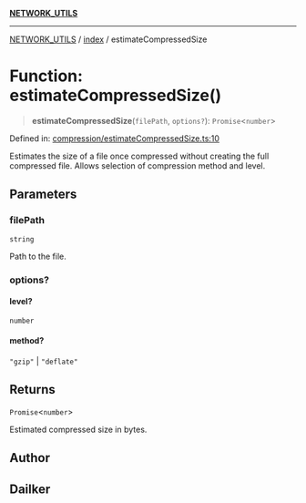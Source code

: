 [**NETWORK_UTILS**](../../README.md)

***

[NETWORK_UTILS](../../README.md) / [index](../README.md) / estimateCompressedSize

# Function: estimateCompressedSize()

> **estimateCompressedSize**(`filePath`, `options?`): `Promise`\<`number`\>

Defined in: [compression/estimateCompressedSize.ts:10](https://github.com/dailker/everyutil-js/blob/b3e269da55b7d96c15eb37e98c5c4f6b94f05f6f/src/compression/estimateCompressedSize.ts#L10)

Estimates the size of a file once compressed without creating the full compressed file.
Allows selection of compression method and level.

## Parameters

### filePath

`string`

Path to the file.

### options?

#### level?

`number`

#### method?

`"gzip"` \| `"deflate"`

## Returns

`Promise`\<`number`\>

Estimated compressed size in bytes.

## Author

## Dailker
